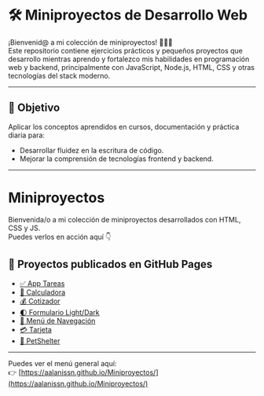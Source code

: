 # 🛠️ Miniproyectos de Desarrollo Web

¡Bienvenid@ a mi colección de miniproyectos! 👩‍💻✨  
Este repositorio contiene ejercicios prácticos y pequeños proyectos que desarrollo mientras aprendo y fortalezco mis habilidades en programación web y backend, principalmente con JavaScript, Node.js, HTML, CSS y otras tecnologías del stack moderno.

---

## 🚀 Objetivo

Aplicar los conceptos aprendidos en cursos, documentación y práctica diaria para:

- Desarrollar fluidez en la escritura de código.
- Mejorar la comprensión de tecnologías frontend y backend.

---

# Miniproyectos

Bienvenida/o a mi colección de miniproyectos desarrollados con HTML, CSS y JS.  
Puedes verlos en acción aquí 👇

## 🚀 Proyectos publicados en GitHub Pages

- [✅ App Tareas](https://aalanissn.github.io/Miniproyectos/app_tareas/)
- [🧮 Calculadora](https://aalanissn.github.io/Miniproyectos/calculadora/)
- [💰 Cotizador](https://aalanissn.github.io/Miniproyectos/cotizador/)
- [🌓 Formulario Light/Dark](https://aalanissn.github.io/Miniproyectos/formulario_light_dark/)
- [📱 Menú de Navegación](https://aalanissn.github.io/Miniproyectos/menuNavegacion/)
- [💳 Tarjeta](https://aalanissn.github.io/Miniproyectos/tarjeta/)
- [🐩 PetShelter](https://aalanissn.github.io/Miniproyectos/petshelter/)

---

Puedes ver el menú general aquí:  
👉 [https://aalanissn.github.io/Miniproyectos/](https://aalanissn.github.io/Miniproyectos/)
